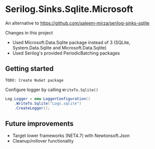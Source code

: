 # Serilog.Sinks.Sqlite.Microsoft

An alternative to https://github.com/saleem-mirza/serilog-sinks-sqlite

Changes in this project
- Used Microsoft.Data.Sqlite package instead of 3 (SQLite, System.Data.Sqlite and Microsoft.Data.Sqlite)
- Used Serilog's provided PeriodicBatching packages

## Getting started

`TODO: Create NuGet package`

Configure logger by calling `WriteTo.Sqlite()`
```csharp
Log.Logger = new LoggerConfiguration()
	.WriteTo.Sqlite("Logs.sqlite")
	.CreateLogger();
```

## Future improvements
- Target lower frameworks (NET4.7) with Newtonsoft.Json
- Cleanup/rollover functionality